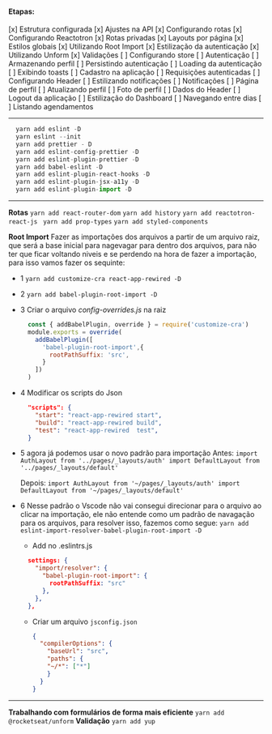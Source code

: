 #### Etapas:
[x] Estrutura configurada
[x] Ajustes na API
[x] Configurando rotas
[x] Configurando Reactotron
[x] Rotas privadas
[x] Layouts por página
[x] Estilos globais
[x] Utilizando Root Import
[x] Estilização da autenticação
[x] Utilizando Unform
[x] Validações
[ ] Configurando store
[ ] Autenticação
[ ] Armazenando perfil
[ ] Persistindo autenticação
[ ] Loading da autenticação
[ ] Exibindo toasts
[ ] Cadastro na aplicação
[ ] Requisições autenticadas
[ ] Configurando Header
[ ] Estilizando notificações
[ ] Notificações
[ ] Página de perfil
[ ] Atualizando perfil
[ ] Foto de perfil
[ ] Dados do Header
[ ] Logout da aplicação
[ ] Estilização do Dashboard
[ ] Navegando entre dias
[ ] Listando agendamentos

---

```js
  yarn add eslint -D
  yarn eslint --init
  yarn add prettier - D
  yarn add eslint-config-prettier -D
  yarn add eslint-plugin-prettier -D
  yarn add babel-eslint -D
  yarn add eslint-plugin-react-hooks -D
  yarn add eslint-plugin-jsx-a11y -D
  yarn add eslint-plugin-import -D
```

---

__Rotas__
`yarn add react-router-dom`
`yarn add history`
`yarn add reactotron-react-js `
`yarn add prop-types`
`yarn add styled-components`

__Root Import__
Fazer as importações dos arquivos a partir de um arquivo raiz, que será a base inicial para nagevagar para dentro dos arquivos, para não ter que ficar voltando niveis e se perdendo na hora de fazer a importação, para isso vamos fazer os sequinte:
- 1 `yarn add customize-cra react-app-rewired -D`
- 2 `yarn add babel-plugin-root-import -D`
- 3 Criar o arquivo _config-overrides.js_ na raiz

  ```js
    const { addBabelPlugin, override } = require('customize-cra')
    module.exports = override(
      addBabelPlugin([
        'babel-plugin-root-import',{
          rootPathSuffix: 'src',
        }
      ])
    )
  ```

- 4 Modificar os scripts do Json
  
  ```json
    "scripts": {
      "start": "react-app-rewired start",
      "build": "react-app-rewired build",
      "test": "react-app-rewired  test",
    }
  ```
- 5 agora já podemos usar o novo padrão para importação
  Antes:
  `import AuthLayout from '../pages/_layouts/auth' import DefaultLayout from '../pages/_layouts/default'`

  Depois:
  `import AuthLayout from '~/pages/_layouts/auth' import DefaultLayout from '~/pages/_layouts/default'`

- 6 Nesse padrão o Vscode não vai consegui direcionar para o arquivo ao clicar na importação, ele não entende como um padrão de navagação para os arquivos, para resolver isso, fazemos como segue:
  `yarn add eslint-import-resolver-babel-plugin-root-import -D`
  - Add no .eslintrs.js
  ```json
    settings: {
      "import/resolver": {
        "babel-plugin-root-import": {
          rootPathSuffix: "src"
        },
      },
    },
  ```
  - Criar um arquivo `jsconfig.json`
    ```json
    {
      "compilerOptions": {
        "baseUrl": "src",
        "paths": {
        "~/*": ["*"]
        }
      }
    }
    ```
---
__Trabalhando com formulários de forma mais eficiente__
`yarn add @rocketseat/unform`
__Validação__
`yarn add yup`
